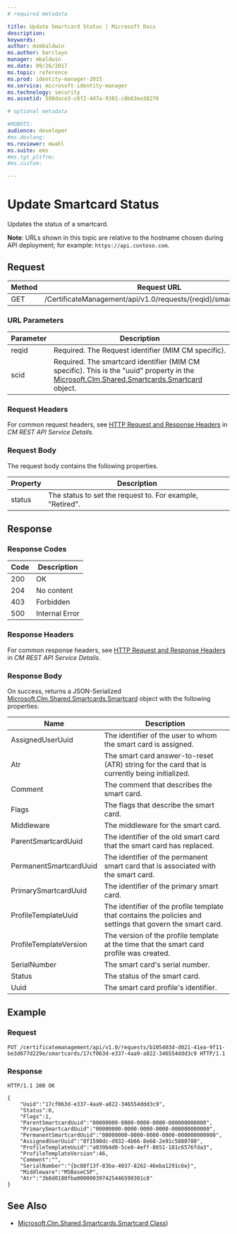 ```yaml
---
# required metadata

title: Update Smartcard Status | Microsoft Docs
description:
keywords:
author: msmbaldwin
ms.author: barclayn
manager: mbaldwin
ms.date: 09/26/2017
ms.topic: reference
ms.prod: identity-manager-2015
ms.service: microsoft-identity-manager
ms.technology: security
ms.assetid: 598dace3-c6f2-447a-9301-c0b63ee38276

# optional metadata

#ROBOTS:
audience: developer
#ms.devlang:
ms.reviewer: mwahl
ms.suite: ems
#ms.tgt_pltfrm:
#ms.custom:

---
```


# Update Smartcard Status
Updates the status of a smartcard.

**Note**: URLs shown in this topic are relative to the hostname chosen during API deployment; for example: `https://api.contoso.com`.
## Request


Method  |Request URL  
---------|---------
GET     |/CertificateManagement/api/v1.0/requests/{reqid}/smartcards/{scid}

### URL Parameters
Parameter | Description
---------|------------
reqid | Required. The Request identifier (MIM CM specific).
scid | Required. The smartcard identifier (MIM CM specific). This is the "uuid" property in the [Microsoft.Clm.Shared.Smartcards.Smartcard](http://msdn.microsoft.com/library/microsoft.clm.shared.smartcards.smartcard.aspx) object.

### Request Headers
For common request headers, see [HTTP Request and Response Headers](certificate-management-rest-api-service-details.md#http-request-and-response-headers) in *CM REST API Service Details*.
### Request Body
The request body contains the following properties.

Property | Description
---------|-----------
status | The status to set the request to. For example, "Retired".


## Response
### Response Codes
Code  |Description  
---------|---------
200     | OK
204 | No content
403 | Forbidden
500 | Internal Error

### Response Headers
For common response headers, see [HTTP Request and Response Headers](certificate-management-rest-api-service-details.md#http-request-and-response-headers) in *CM REST API Service Details*.
### Response Body
On success, returns a JSON-Serialized [Microsoft.Clm.Shared.Smartcards.Smartcard](http://msdn.microsoft.com/library/microsoft.clm.shared.smartcards.smartcard.aspx) object with the following properties:

Name | Description
-----|-----------
AssignedUserUuid | The identifier of the user to whom the smart card is assigned.
Atr | The smart card answer-to-reset (ATR) string for the card that is currently being initialized.
Comment | The comment that describes the smart card.
Flags | The flags that describe the smart card.
Middleware | The middleware for the smart card.
ParentSmartcardUuid | The identifier of the old smart card that the smart card has replaced.
PermanentSmartcardUuid | The identifier of the permanent smart card that is associated with the smart card.
PrimarySmartcardUuid | The identifier of the primary smart card.
ProfileTemplateUuid | The identifier of the profile template that contains the policies and settings that govern the smart card.
ProfileTemplateVersion | The version of the profile template at the time that the smart card profile was created.
SerialNumber | The smart card's serial number.
Status | The status of the smart card.
Uuid | The smart card profile's identifier.

## Example

### Request
```
PUT /certificatemanagement/api/v1.0/requests/b105403d-d021-41ea-9f11-be3d677d229e/smartcards/17cf063d-e337-4aa9-a822-346554ddd3c9 HTTP/1.1

```
### Response
```
HTTP/1.1 200 OK

{
    "Uuid":"17cf063d-e337-4aa9-a822-346554ddd3c9",
    "Status":6,
    "Flags":1,
    "ParentSmartcardUuid":"00000000-0000-0000-0000-000000000000",
    "PrimarySmartcardUuid":"00000000-0000-0000-0000-000000000000",
    "PermanentSmartcardUuid":"00000000-0000-0000-0000-000000000000",
    "AssignedUserUuid":"8f1590dc-d932-4b66-8e68-2e91c5880780",
    "ProfileTemplateUuid":"a039b4d0-5ce8-4eff-8651-181c6576fda3",
    "ProfileTemplateVersion":46,
    "Comment":"",
    "SerialNumber":"{bc88f13f-83ba-4037-8262-46eba1291c6e}",
    "Middleware":"MSBaseCSP",
    "Atr":"3b8d0180fba000000397425446590301c8"
}
```       
## See Also

- [Microsoft.Clm.Shared.Smartcards.Smartcard Class](https://msdn.microsoft.com/library/microsoft.clm.shared.smartcards.smartcard.aspx))

